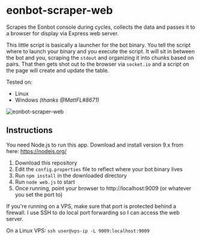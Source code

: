 # eonbot-scraper-web
Scrapes the Eonbot console during cycles, collects the data and passes it to a browser for display via Express web server.

This little script is basically a launcher for the bot binary. You tell the script where to launch your binary and you execute the script. It will sit in between the bot and you, scraping the `stdout` and organizing it into chunks based on pairs. That then gets shot out to the browser via `socket.io` and a script on the page will create and update the table.

Tested on:
* Linux
* Windows _(thanks @MattFL#8671)_

![eonbot-scraper-web](https://cdn.discordapp.com/attachments/428289935129313280/428599626430676993/unknown.png)

## Instructions

You need Node.js to run this app. Download and install version 9.x from here: https://nodejs.org/

1. Download this repository
2. Edit the `config.properties` file to reflect where your bot binary lives
3. Run `npm install` in the downloaded directory
4. Run `node web.js` to start
5. Once running, point your browser to http://localhost:9009 (or whatever you set the port to)

If you're running on a VPS, make sure that port is protected behind a firewall. I use SSH to do local port forwarding so I can access the web server.

On a Linux VPS: `ssh user@vps-ip -L 9009:localhost:9009`
